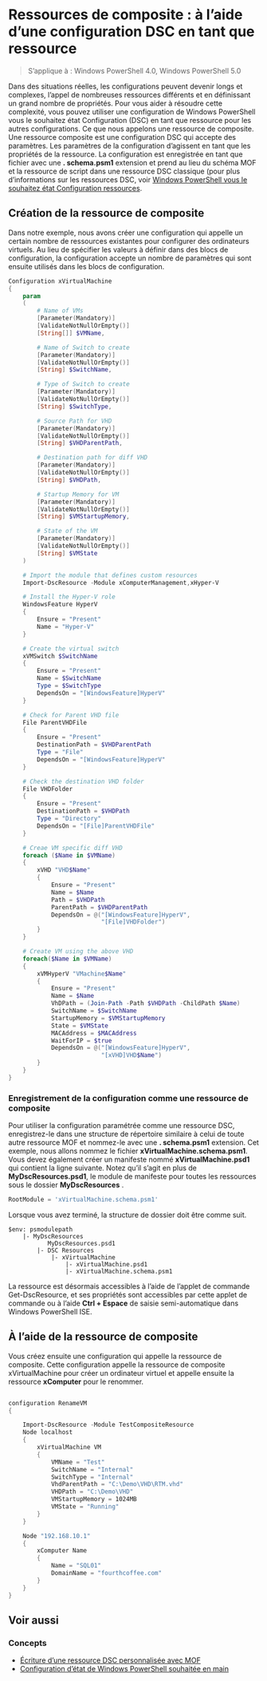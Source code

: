 # Ressources de composite : à l’aide d’une configuration DSC en tant que ressource

> S’applique à : Windows PowerShell 4.0, Windows PowerShell 5.0

Dans des situations réelles, les configurations peuvent devenir longs et complexes, l’appel de nombreuses ressources différents et en définissant un grand nombre de propriétés. Pour vous aider à résoudre cette complexité, vous pouvez utiliser une configuration de Windows PowerShell vous le souhaitez état Configuration (DSC) en tant que ressource pour les autres configurations. Ce que nous appelons une ressource de composite. Une ressource composite est une configuration DSC qui accepte des paramètres. Les paramètres de la configuration d’agissent en tant que les propriétés de la ressource. La configuration est enregistrée en tant que fichier avec une **. schema.psm1** extension et prend au lieu du schéma MOF et la ressource de script dans une ressource DSC classique (pour plus d’informations sur les ressources DSC, voir [Windows PowerShell vous le souhaitez état Configuration ressources](resources.md).

## Création de la ressource de composite

Dans notre exemple, nous avons créer une configuration qui appelle un certain nombre de ressources existantes pour configurer des ordinateurs virtuels. Au lieu de spécifier les valeurs à définir dans des blocs de configuration, la configuration accepte un nombre de paramètres qui sont ensuite utilisés dans les blocs de configuration.

```powershell
Configuration xVirtualMachine
{
    param
    (
        # Name of VMs
        [Parameter(Mandatory)]
        [ValidateNotNullOrEmpty()]
        [String[]] $VMName,

        # Name of Switch to create
        [Parameter(Mandatory)]
        [ValidateNotNullOrEmpty()]
        [String] $SwitchName,

        # Type of Switch to create
        [Parameter(Mandatory)]
        [ValidateNotNullOrEmpty()]
        [String] $SwitchType,

        # Source Path for VHD
        [Parameter(Mandatory)]
        [ValidateNotNullOrEmpty()]
        [String] $VHDParentPath,

        # Destination path for diff VHD
        [Parameter(Mandatory)]
        [ValidateNotNullOrEmpty()]
        [String] $VHDPath,

        # Startup Memory for VM
        [Parameter(Mandatory)]
        [ValidateNotNullOrEmpty()]
        [String] $VMStartupMemory,

        # State of the VM
        [Parameter(Mandatory)]
        [ValidateNotNullOrEmpty()]
        [String] $VMState
    )

    # Import the module that defines custom resources
    Import-DscResource -Module xComputerManagement,xHyper-V

    # Install the Hyper-V role
    WindowsFeature HyperV
    {
        Ensure = "Present"
        Name = "Hyper-V"
    }

    # Create the virtual switch
    xVMSwitch $SwitchName
    {
        Ensure = "Present"
        Name = $SwitchName
        Type = $SwitchType
        DependsOn = "[WindowsFeature]HyperV"
    }

    # Check for Parent VHD file
    File ParentVHDFile
    {
        Ensure = "Present"
        DestinationPath = $VHDParentPath
        Type = "File"
        DependsOn = "[WindowsFeature]HyperV"
    }

    # Check the destination VHD folder
    File VHDFolder
    {
        Ensure = "Present"
        DestinationPath = $VHDPath
        Type = "Directory"
        DependsOn = "[File]ParentVHDFile"
    }

    # Creae VM specific diff VHD
    foreach ($Name in $VMName)
    {
        xVHD "VHD$Name"
        {
            Ensure = "Present"
            Name = $Name
            Path = $VHDPath
            ParentPath = $VHDParentPath
            DependsOn = @("[WindowsFeature]HyperV",
                          "[File]VHDFolder")
        }
    }

    # Create VM using the above VHD
    foreach($Name in $VMName)
    {
        xVMHyperV "VMachine$Name"
        {
            Ensure = "Present"
            Name = $Name
            VhDPath = (Join-Path -Path $VHDPath -ChildPath $Name)
            SwitchName = $SwitchName
            StartupMemory = $VMStartupMemory
            State = $VMState
            MACAddress = $MACAddress
            WaitForIP = $true
            DependsOn = @("[WindowsFeature]HyperV",
                          "[xVHD]VHD$Name")
        }
    }
}
```

### Enregistrement de la configuration comme une ressource de composite

Pour utiliser la configuration paramétrée comme une ressource DSC, enregistrez-le dans une structure de répertoire similaire à celui de toute autre ressource MOF et nommez-le avec une **. schema.psm1** extension. Cet exemple, nous allons nommez le fichier **xVirtualMachine.schema.psm1**. Vous devez également créer un manifeste nommé **xVirtualMachine.psd1** qui contient la ligne suivante. Notez qu’il s’agit en plus de **MyDscResources.psd1**, le module de manifeste pour toutes les ressources sous le dossier **MyDscResources** .

```powershell
RootModule = 'xVirtualMachine.schema.psm1'
```

Lorsque vous avez terminé, la structure de dossier doit être comme suit.

```
$env: psmodulepath
    |- MyDscResources
           MyDscResources.psd1
        |- DSC Resources
            |- xVirtualMachine
                |- xVirtualMachine.psd1
                |- xVirtualMachine.schema.psm1
```

La ressource est désormais accessibles à l’aide de l’applet de commande Get-DscResource, et ses propriétés sont accessibles par cette applet de commande ou à l’aide **Ctrl + Espace** de saisie semi-automatique dans Windows PowerShell ISE.

## À l’aide de la ressource de composite

Vous créez ensuite une configuration qui appelle la ressource de composite. Cette configuration appelle la ressource de composite xVirtualMachine pour créer un ordinateur virtuel et appelle ensuite la ressource **xComputer** pour le renommer.

```powershell

configuration RenameVM
{

    Import-DscResource -Module TestCompositeResource
    Node localhost
    {
        xVirtualMachine VM
        {
            VMName = "Test"
            SwitchName = "Internal"
            SwitchType = "Internal"
            VhdParentPath = "C:\Demo\VHD\RTM.vhd"
            VHDPath = "C:\Demo\VHD"
            VMStartupMemory = 1024MB
            VMState = "Running"
        }
    }

    Node "192.168.10.1"
    {
        xComputer Name
        {
            Name = "SQL01"
            DomainName = "fourthcoffee.com"
        }
    }
}
```

## Voir aussi
### Concepts
* [Écriture d’une ressource DSC personnalisée avec MOF](authoringResourceMOF.md)
* [Configuration d’état de Windows PowerShell souhaitée en main](overview.md)
